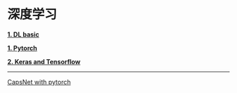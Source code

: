 # 深度学习

[**1. DL basic**](1_DL_basic)

[**1. Pytorch**](2_pytorch)

[**2. Keras and Tensorflow**](3_keras_tensorflow)

---

[CapsNet with pytorch](capsnet)
